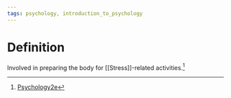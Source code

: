 ```yaml
---
tags: psychology, introduction_to_psychology
---
```


# Definition

Involved in preparing the body for [[Stress]]-related activities.[^1]

[^1]: [Psychology2e](zotero://open-pdf/library/items/SSTBV7L5?page=97)